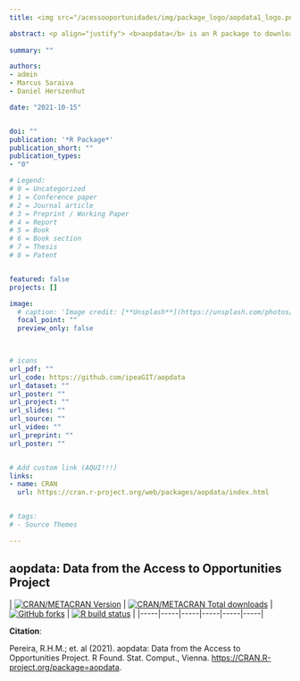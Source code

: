 ```yaml
---
title: <img src="/acessooportunidades/img/package_logo/aopdata1_logo.png" width="200" align="center" alt="">

abstract: <p align="justify"> <b>aopdata</b> is an R package to download data from the <a href="https://www.ipea.gov.br/acessooportunidades/en/">Access to Opportunities Project (AOP)</a>. The AOP is a research initiative led by the Institute for Applied Economic Research (Ipea) with the aim to study transport accessibility and inequalities in access to opportunities in Brazilian cities. </p>
  
summary: ""

authors:
- admin
- Marcus Saraiva
- Daniel Herszenhut

date: "2021-10-15"


doi: ""
publication: '*R Package*'
publication_short: ""
publication_types:
- "0"

# Legend: 
# 0 = Uncategorized
# 1 = Conference paper
# 2 = Journal article
# 3 = Preprint / Working Paper
# 4 = Report
# 5 = Book
# 6 = Book section
# 7 = Thesis
# 8 = Patent


featured: false
projects: []

image:
  # caption: 'Image credit: [**Unsplash**](https://unsplash.com/photos/jdD8gXaTZsc)'
  focal_point: ""
  preview_only: false


  
# icons
url_pdf: ""
url_code: https://github.com/ipeaGIT/aopdata
url_dataset: ""
url_poster: ""
url_project: ""
url_slides: ""
url_source: ""
url_video: ""
url_preprint: ""
url_poster: ""


# Add custom link (AQUI!!!)
links:
- name: CRAN
  url: https://cran.r-project.org/web/packages/aopdata/index.html


# tags:
# - Source Themes

---
```


## **aopdata**: Data from the Access to Opportunities Project

| [![CRAN/METACRAN Version](https://www.r-pkg.org/badges/version/aopdata)](https://CRAN.R-project.org/package=aopdata)  | [![CRAN/METACRAN Total downloads](https://cranlogs.r-pkg.org/badges/grand-total/aopdata?color=blue)](https://CRAN.R-project.org/package=aopdata)  | [![GitHub forks](https://img.shields.io/badge/GitHub-code-orange)](https://github.com/ipeaGIT/aopdata) | [![R build status](https://github.com/ipeaGIT/aopdata/workflows/R-CMD-check/badge.svg)](https://github.com/ipeaGIT/aopdata/actions) |
|-----|-----|-----|-----|-----|-----|

__Citation__:

Pereira, R.H.M.; et. al (2021). aopdata: Data from the Access to Opportunities Project. R Found. Stat. Comput., Vienna. https://CRAN.R-project.org/package=aopdata.